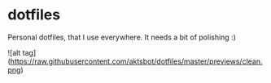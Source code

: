 # dotfiles
Personal dotfiles, that I use everywhere. It needs a bit of polishing :)

![alt tag] (https://raw.githubusercontent.com/aktsbot/dotfiles/master/previews/clean.png)
